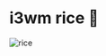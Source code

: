 # i3wm rice 🍚

![rice](https://github.com/user-attachments/assets/1b9f1d94-041e-4430-9692-09fd918d7e7e)
